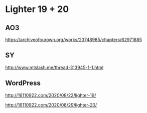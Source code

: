 # Lighter 19 + 20

## AO3

https://archiveofourown.org/works/23748985/chapters/62971885

## SY

http://www.mtslash.me/thread-313945-1-1.html

## WordPress

http://16110922.com/2020/08/22/lighter-19/

http://16110922.com/2020/08/29/lighter-20/
